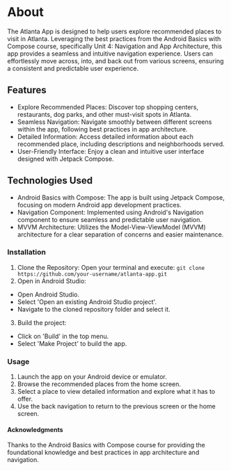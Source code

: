 # About
The Atlanta App is designed to help users explore recommended places to visit in Atlanta. Leveraging the best practices from the Android Basics with Compose course, specifically Unit 4: Navigation and App Architecture, this app provides a seamless and intuitive navigation experience. Users can effortlessly move across, into, and back out from various screens, ensuring a consistent and predictable user experience.

## Features
- Explore Recommended Places: Discover top shopping centers, restaurants, dog parks, and other must-visit spots in Atlanta.
- Seamless Navigation: Navigate smoothly between different screens within the app, following best practices in app architecture.
- Detailed Information: Access detailed information about each recommended place, including descriptions and neighborhoods served.
- User-Friendly Interface: Enjoy a clean and intuitive user interface designed with Jetpack Compose.
  
## Technologies Used
- Android Basics with Compose: The app is built using Jetpack Compose, focusing on modern Android app development practices.
- Navigation Component: Implemented using Android's Navigation component to ensure seamless and predictable user navigation.
- MVVM Architecture: Utilizes the Model-View-ViewModel (MVVM) architecture for a clear separation of concerns and easier maintenance.
  
### Installation
1. Clone the Repository: Open your terminal and execute: ```git clone https://github.com/your-username/atlanta-app.git```
2. Open in Android Studio:
  - Open Android Studio.
  - Select 'Open an existing Android Studio project'.
  - Navigate to the cloned repository folder and select it.
3. Build the project:
- Click on 'Build' in the top menu.
- Select 'Make Project' to build the app.

### Usage
1. Launch the app on your Android device or emulator.
2. Browse the recommended places from the home screen.
3. Select a place to view detailed information and explore what it has to offer.
4. Use the back navigation to return to the previous screen or the home screen.

#### Acknowledgments
Thanks to the Android Basics with Compose course for providing the foundational knowledge and best practices in app architecture and navigation.
